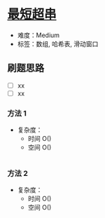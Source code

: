 # [最短超串](https://leetcode-cn.com/problems/shortest-supersequence-lcci/)

- 难度：Medium
- 标签：数组, 哈希表, 滑动窗口

## 刷题思路

- [ ] xx
- [ ] xx

### 方法 1

- 复杂度：
    - 时间 O()
    - 空间 O()

``` js

```

### 方法 2

- 复杂度：
    - 时间 O()
    - 空间 O()

``` js

```
